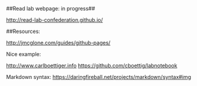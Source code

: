 ##Read lab webpage: in progress##

http://read-lab-confederation.github.io/

##Resources:

http://jmcglone.com/guides/github-pages/

Nice example:

http://www.carlboettiger.info
https://github.com/cboettig/labnotebook

Markdown syntax:
https://daringfireball.net/projects/markdown/syntax#img

